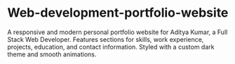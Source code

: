 # Web-development-portfolio-website
A responsive and modern personal portfolio website for Aditya Kumar, a Full Stack Web Developer. Features sections for skills, work experience, projects, education, and contact information. Styled with a custom dark theme and smooth animations.
